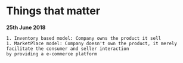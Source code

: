 # Things that matter


**25th June 2018**
```
1. Inventory based model: Company owns the product it sell
1. MarketPlace model: Company doesn't own the product, it merely facilitate the consumer and seller interaction 
by providing a e-commerce platform
```
